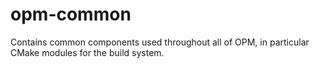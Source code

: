 # opm-common
Contains common components used throughout all of OPM,
in particular CMake modules for the build system.
